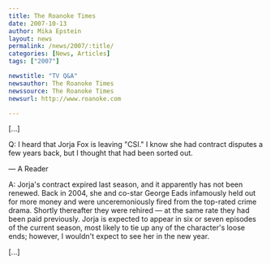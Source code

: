 ```yaml
---
title: The Roanoke Times 
date: 2007-10-13
author: Mika Epstein
layout: news
permalink: /news/2007/:title/
categories: [News, Articles]
tags: ["2007"]

newstitle: "TV Q&A"
newsauthor: The Roanoke Times
newssource: The Roanoke Times
newsurl: http://www.roanoke.com

---
```


[...]

Q: I heard that Jorja Fox is leaving "CSI." I know she had contract disputes a few years back, but I thought that had been sorted out.

&#8212; A Reader

A: Jorja's contract expired last season, and it apparently has not been renewed. Back in 2004, she and co-star George Eads infamously held out for more money and were unceremoniously fired from the top-rated crime drama. Shortly thereafter they were rehired &#8212; at the same rate they had been paid previously. Jorja is expected to appear in six or seven episodes of the current season, most likely to tie up any of the character's loose ends; however, I wouldn't expect to see her in the new year.

[...]